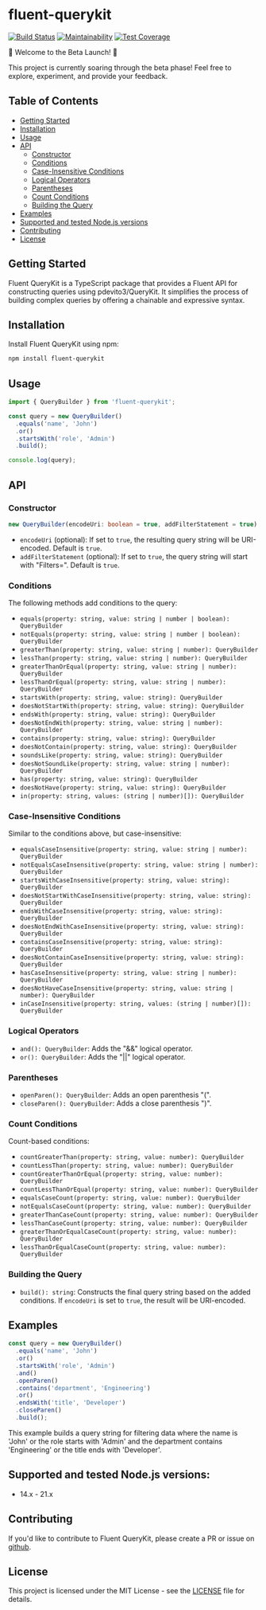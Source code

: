# fluent-querykit

[![Build Status](https://github.com/CLFPosthumus/fluent-querykit/actions/workflows/codecov.yml/badge.svg?branch=main)](https://github.com/CLFPosthumus/fluent-querykit/actions?query=workflow%3ABuild+branch%3Amain)
[![Maintainability](https://api.codeclimate.com/v1/badges/e206d74bcb6c17cd9f49/maintainability)](https://codeclimate.com/github/CLFPosthumus/fluent-querykit/maintainability)
[![Test Coverage](https://api.codeclimate.com/v1/badges/e206d74bcb6c17cd9f49/test_coverage)](https://codeclimate.com/github/CLFPosthumus/fluent-querykit/test_coverage)

🚀 Welcome to the Beta Launch! 🚀

This project is currently soaring through the beta phase!  Feel free to explore, experiment, and provide your feedback. 

## Table of Contents

- [Getting Started](#getting-started)
- [Installation](#installation)
- [Usage](#usage)
- [API](#api)
  - [Constructor](#constructor)
  - [Conditions](#conditions)
  - [Case-Insensitive Conditions](#case-insensitive-conditions)
  - [Logical Operators](#logical-operators)
  - [Parentheses](#parentheses)
  - [Count Conditions](#count-conditions)
  - [Building the Query](#building-the-query)
- [Examples](#examples)
- [Supported and tested Node.js versions](#supported-and-tested-nodejs-versions)
- [Contributing](#contributing)
- [License](#license)

## Getting Started

Fluent QueryKit is a TypeScript package that provides a Fluent API for constructing queries using pdevito3/QueryKit. It simplifies the process of building complex queries by offering a chainable and expressive syntax.

## Installation

Install Fluent QueryKit using npm:

```bash
npm install fluent-querykit
```

## Usage

```typescript
import { QueryBuilder } from 'fluent-querykit';

const query = new QueryBuilder()
  .equals('name', 'John')
  .or()
  .startsWith('role', 'Admin')
  .build();

console.log(query);
```

## API

### Constructor

```typescript
new QueryBuilder(encodeUri: boolean = true, addFilterStatement = true)
```

- `encodeUri` (optional): If set to `true`, the resulting query string will be URI-encoded. Default is `true`.
- `addFilterStatement` (optional): If set to `true`, the query string will start with "Filters=". Default is `true`.

### Conditions

The following methods add conditions to the query:

- `equals(property: string, value: string | number | boolean): QueryBuilder`
- `notEquals(property: string, value: string | number | boolean): QueryBuilder`
- `greaterThan(property: string, value: string | number): QueryBuilder`
- `lessThan(property: string, value: string | number): QueryBuilder`
- `greaterThanOrEqual(property: string, value: string | number): QueryBuilder`
- `lessThanOrEqual(property: string, value: string | number): QueryBuilder`
- `startsWith(property: string, value: string): QueryBuilder`
- `doesNotStartWith(property: string, value: string): QueryBuilder`
- `endsWith(property: string, value: string): QueryBuilder`
- `doesNotEndWith(property: string, value: string | number): QueryBuilder`
- `contains(property: string, value: string): QueryBuilder`
- `doesNotContain(property: string, value: string): QueryBuilder`
- `soundsLike(property: string, value: string): QueryBuilder`
- `doesNotSoundLike(property: string, value: string | number): QueryBuilder`
- `has(property: string, value: string): QueryBuilder`
- `doesNotHave(property: string, value: string): QueryBuilder`
- `in(property: string, values: (string | number)[]): QueryBuilder`

### Case-Insensitive Conditions

Similar to the conditions above, but case-insensitive:

- `equalsCaseInsensitive(property: string, value: string | number): QueryBuilder`
- `notEqualsCaseInsensitive(property: string, value: string | number): QueryBuilder`
- `startsWithCaseInsensitive(property: string, value: string): QueryBuilder`
- `doesNotStartWithCaseInsensitive(property: string, value: string): QueryBuilder`
- `endsWithCaseInsensitive(property: string, value: string): QueryBuilder`
- `doesNotEndWithCaseInsensitive(property: string, value: string): QueryBuilder`
- `containsCaseInsensitive(property: string, value: string): QueryBuilder`
- `doesNotContainCaseInsensitive(property: string, value: string): QueryBuilder`
- `hasCaseInsensitive(property: string, value: string | number): QueryBuilder`
- `doesNotHaveCaseInsensitive(property: string, value: string | number): QueryBuilder`
- `inCaseInsensitive(property: string, values: (string | number)[]): QueryBuilder`

### Logical Operators

- `and(): QueryBuilder`: Adds the "&&" logical operator.
- `or(): QueryBuilder`: Adds the "||" logical operator.

### Parentheses

- `openParen(): QueryBuilder`: Adds an open parenthesis "(".
- `closeParen(): QueryBuilder`: Adds a close parenthesis ")".

### Count Conditions

Count-based conditions:

- `countGreaterThan(property: string, value: number): QueryBuilder`
- `countLessThan(property: string, value: number): QueryBuilder`
- `countGreaterThanOrEqual(property: string, value: number): QueryBuilder`
- `countLessThanOrEqual(property: string, value: number): QueryBuilder`
- `equalsCaseCount(property: string, value: number): QueryBuilder`
- `notEqualsCaseCount(property: string, value: number): QueryBuilder`
- `greaterThanCaseCount(property: string, value: number): QueryBuilder`
- `lessThanCaseCount(property: string, value: number): QueryBuilder`
- `greaterThanOrEqualCaseCount(property: string, value: number): QueryBuilder`
- `lessThanOrEqualCaseCount(property: string, value: number): QueryBuilder`

### Building the Query

- `build(): string`: Constructs the final query string based on the added conditions. If `encodeUri` is set to `true`, the result will be URI-encoded.

## Examples

```typescript
const query = new QueryBuilder()
  .equals('name', 'John')
  .or()
  .startsWith('role', 'Admin')
  .and()
  .openParen()
  .contains('department', 'Engineering')
  .or()
  .endsWith('title', 'Developer')
  .closeParen()
  .build();
```

This example builds a query string for filtering data where the name is 'John' or the role starts with 'Admin' and the department contains 'Engineering' or the title ends with 'Developer'.

## Supported and tested Node.js versions:
- 14.x - 21.x
## Contributing

If you'd like to contribute to Fluent QueryKit, please create a PR or issue on [github](https://github.com/CLFPosthumus/fluent-querykit). 

## License

This project is licensed under the MIT License - see the [LICENSE](LICENSE) file for details.
